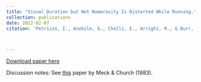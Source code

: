 ```yaml
---
title: "Visual Duration but Not Numerosity Is Distorted While Running."
collection: publications
date: 2022-02-07
citation: 'Petrizzo, I., Anobile, G., Chelli, E., Arrighi, R., & Burr, D. C. (2022). Visual Duration but Not Numerosity Is Distorted While Running. Brain Sciences, 12(1), 81.'



---
```

[Download paper here](https://PBS-JHU-Journal-Club.github.io/files/running.pdf)

Discussion notes: See [this](https://PBS-JHU-Journal-Club.github.io/files/Meck_Church_1983.pdf) paper by Meck & Church (1983). 

